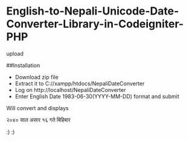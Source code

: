 # English-to-Nepali-Unicode-Date-Converter-Library-in-Codeigniter-PHP
upload


##Installation

* Download zip file
* Extract it to C://xampp/htdocs/NepaliDateConverter
* Log on http://localhost/NepaliDateConverter
* Enter English Date 1983-06-30(YYYY-MM-DD) format and submit

Will convert and displays

२०४० साल असार १६ गते बिहिबार

:) :) 

